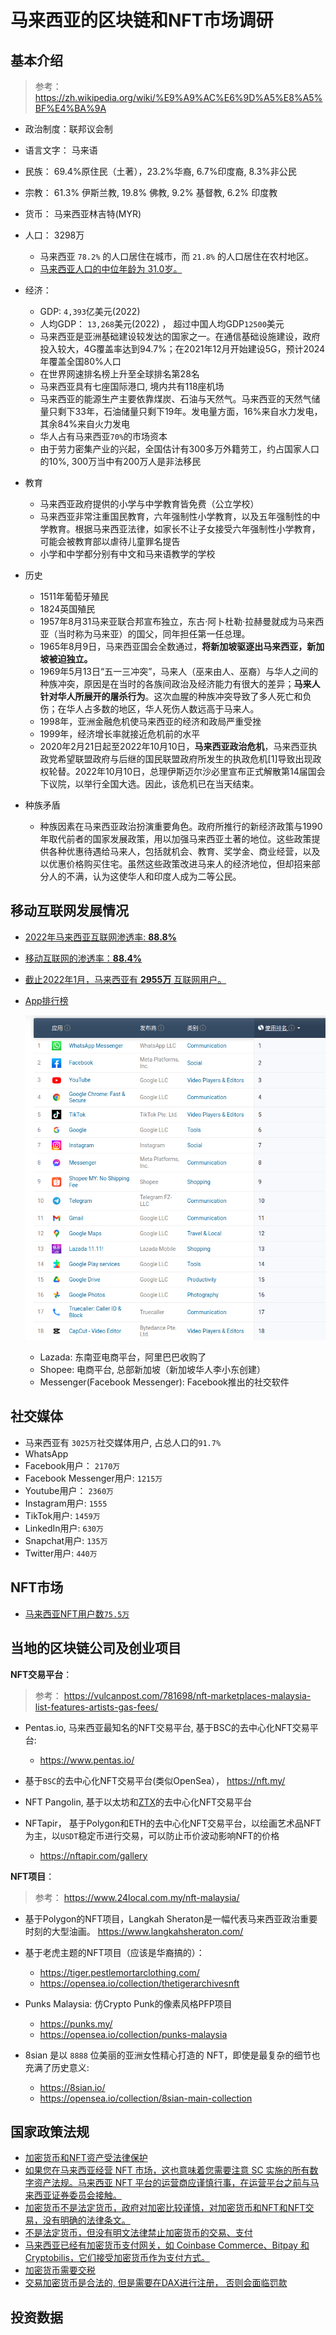 # 马来西亚的区块链和NFT市场调研

## 基本介绍

> 参考： https://zh.wikipedia.org/wiki/%E9%A9%AC%E6%9D%A5%E8%A5%BF%E4%BA%9A

- 政治制度：联邦议会制
- 语言文字： 马来语
- 民族： 69.4%原住民（土著），23.2%华裔, 6.7%印度裔, 8.3%非公民
- 宗教： 61.3% 伊斯兰教, 19.8% 佛教, 9.2% 基督教,  6.2% 印度教
- 货币： 马来西亚林吉特(MYR)
- 人口： 3298万
  -  马来西亚 `78.2%` 的人口居住在城市，而 `21.8%` 的人口居住在农村地区。
  - [马来西亚人口的中位年龄为 31.0岁。](https://datareportal.com/reports/digital-2022-malaysia)
- 经济：
  - GDP: `4,393`亿美元(2022)
  - 人均GDP： `13,268`美元(2022) ， 超过中国人均GDP`12500`美元
  - 马来西亚是亚洲基础建设较发达的国家之一。在通信基础设施建设，政府投入较大，4G覆盖率达到94.7%；在2021年12月开始建设5G，预计2024年覆盖全国80%人口
  - 在世界网速排名榜上升至全球排名第28名
  - 马来西亚具有七座国际港口, 境内共有118座机场
  - 马来西亚的能源生产主要依靠煤炭、石油与天然气。马来西亚的天然气储量只剩下33年，石油储量只剩下19年。发电量方面，16%来自水力发电，其余84%来自火力发电
  - 华人占有马来西亚`70%`的市场资本
  - 由于劳力密集产业的兴起，全国估计有300多万外籍劳工，约占国家人口的10%, 300万当中有200万人是非法移民

- 教育
  - 马来西亚政府提供的小学与中学教育皆免费（公立学校）
  - 马来西亚非常注重国民教育，六年强制性小学教育，以及五年强制性的中学教育。根据马来西亚法律，如家长不让子女接受六年强制性小学教育，可能会被教育部以虐待儿童罪名提告
  - 小学和中学都分别有中文和马来语教学的学校
- 历史
  - 1511年葡萄牙殖民
  - 1824英国殖民
  - 1957年8月31马来亚联合邦宣布独立，东古·阿卜杜勒·拉赫曼就成为马来西亚（当时称为马来亚）的国父，同年担任第一任总理。
  - 1965年8月9日，马来西亚国会全数通过，**将新加坡驱逐出马来西亚，新加坡被迫独立。**
  - 1969年5月13日“五一三冲突”，马来人（巫来由人、巫裔）与华人之间的种族冲突，原因是在当时的各族间政治及经济能力有很大的差异；**马来人针对华人所展开的屠杀行为**。这次血腥的种族冲突导致了多人死亡和负伤；在华人占多数的地区，华人死伤人数远高于马来人。
  - 1998年，亚洲金融危机使马来西亚的经济和政局严重受挫
  - 1999年，经济增长率就接近危机前的水平
  - 2020年2月21日起至2022年10月10日，**马来西亚政治危机**，马来西亚执政党希望联盟政府与后继的国民联盟政府所发生的执政危机[1]导致出现政权轮替。2022年10月10日，总理伊斯迈尔沙必里宣布正式解散第14届国会下议院，以举行全国大选。因此，该危机已在当天结束。

- 种族矛盾
  - 种族因素在马来西亚政治扮演重要角色。政府所推行的新经济政策与1990年取代前者的国家发展政策，用以加强马来西亚土著的地位。这些政策提供各种优惠待遇给马来人，包括就机会、教育、奖学金、商业经营，以及以优惠价格购买住宅。虽然这些政策改进马来人的经济地位，但却招来部分人的不满，认为这使华人和印度人成为二等公民。

## 移动互联网发展情况

- [2022年马来西亚互联网渗透率: **88.8%**](https://www.statista.com/statistics/975058/internet-penetration-rate-in-malaysia/)
- [移动互联网的渗透率：**88.4%** ](https://www.statista.com/statistics/975011/malaysia-mobile-phone-internet-user-penetration/)
- [截止2022年1月，马来西亚有 **2955万** 互联网用户。](https://datareportal.com/reports/digital-2022-malaysia)

- [App排行榜](https://www.similarweb.com/zh/apps/top/google/store-rank/my/all/top-free/)

    ![](../imgs/app_in_malaysia.png)

    - Lazada: 东南亚电商平台，阿里巴巴收购了
    - Shopee: 电商平台, 总部新加坡（新加坡华人李小东创建）
    - Messenger(Facebook Messenger): Facebook推出的社交软件



## 社交媒体

- 马来西亚有 `3025万`社交媒体用户, 占总人口的`91.7%`
- WhatsApp
- Facebook用户： `2170万`
- Facebook Messenger用户: `1215万`
- Youtube用户： `2360万`
- Instagram用户:  `1555`
- TikTok用户: `1459万`
- LinkedIn用户: ` 630万 `
- Snapchat用户: `135万`
- Twitter用户: `440万`

## NFT市场

- [马来西亚NFT用户数`75.5万`](https://www.finder.com/my/nft-statistics)


## 当地的区块链公司及创业项目

**NFT交易平台**：

> 参考： https://vulcanpost.com/781698/nft-marketplaces-malaysia-list-features-artists-gas-fees/

- Pentas.io, 马来西亚最知名的NFT交易平台, 基于BSC的去中心化NFT交易平台:
  -  https://www.pentas.io/

- 基于`BSC`的去中心化NFT交易平台(类似OpenSea）， https://nft.my/

- NFT Pangolin, 基于以太坊和[ZTX](https://www.zepetox.io/about)的去中心化NFT交易平台
- NFTapir， 基于Polygon和ETH的去中心化NFT交易平台，以绘画艺术品NFT为主，以`USDT`稳定币进行交易，可以防止币价波动影响NFT的价格
  - https://nftapir.com/gallery

**NFT项目**：

> 参考： https://www.24local.com.my/nft-malaysia/

- 基于Polygon的NFT项目，Langkah Sheraton是一幅代表马来西亚政治重要时刻的大型油画。 https://www.langkahsheraton.com/

- 基于老虎主题的NFT项目（应该是华裔搞的）：
  - https://tiger.pestlemortarclothing.com/
  - https://opensea.io/collection/thetigerarchivesnft

- Punks Malaysia: 仿Crypto Punk的像素风格PFP项目
  - https://punks.my/
  - https://opensea.io/collection/punks-malaysia

- 8sian 是以 `8888` 位美丽的亚洲女性精心打造的 NFT，即使是最复杂的细节也充满了历史意义:
  - https://8sian.io/
  - https://opensea.io/collection/8sian-main-collection

## 国家政策法规

- [加密货币和NFT资产受法律保护](https://hakocapital.com/2022/04/18/cryptocurrency-nft-legal-in-malaysia/)
- [如果您在马来西亚经营 NFT 市场，这也意味着您需要注意 SC 实施的所有数字资产法规。马来西亚 NFT 平台的运营商应谨慎行事，在运营平台之前与马来西亚证券委员会接触。](https://hakocapital.com/2022/04/18/cryptocurrency-nft-legal-in-malaysia/)
- [加密货币不是法定货币，政府对加密比较谨慎，对加密货币和NFT和NFT交易，没有明确的法律条文。](https://www.mondaq.com/fin-tech/1248146/crypto-law-in-malaysia)
- [不是法定货币，但没有明文法律禁止加密货币的交易、支付](https://www.richardweechambers.com/5-legal-issues-about-cryptocurrency-in-malaysia-youll-want-to-know-about/)
- [马来西亚已经有加密货币支付网关，如 Coinbase Commerce、Bitpay 和 Cryptobilis，它们接受加密货币作为支付方式。](https://www.richardweechambers.com/5-legal-issues-about-cryptocurrency-in-malaysia-youll-want-to-know-about/)
- [加密货币需要交税](https://www.richardweechambers.com/5-legal-issues-about-cryptocurrency-in-malaysia-youll-want-to-know-about/)
- [交易加密货币是合法的, 但是需要在DAX进行注册， 否则会面临罚款](https://www.richardweechambers.com/5-legal-issues-about-cryptocurrency-in-malaysia-youll-want-to-know-about/)

## 投资数据
